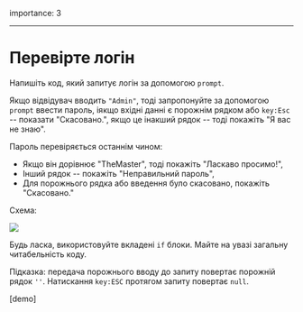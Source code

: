importance: 3

---

# Перевірте логін

Напишіть код, який запитує логін за допомогою `prompt`.

Якщо відвідувач вводить `"Admin"`, тоді запропонуйте за допомогою `prompt` ввести пароль, iякщо вхідні данні є порожнім рядком або `key:Esc` -- показати "Скасовано.", якщо це інакший рядок -- тоді покажіть "Я вас не знаю".

Пароль перевіряється останнім чином:

- Якщо він дорівнює "TheMaster", тоді покажіть "Ласкаво просимо!",
- Інший рядок -- покажіть "Неправильний пароль",
- Для порожнього рядка або введення було скасовано, покажіть "Скасовано."

Схема:

![](ifelse_task.png)

Будь ласка, використовуйте вкладені `if` блоки. Майте на увазі загальну читабельність коду.

Підказка:  передача порожнього вводу до запиту повертає порожній рядок `''`. Натискання `key:ESC` протягом запиту повертає `null`.

[demo]
